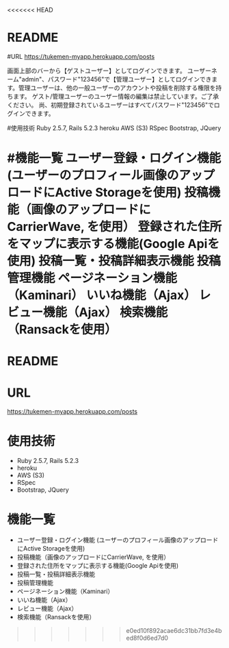 <<<<<<< HEAD
# README

#URL
https://tukemen-myapp.herokuapp.com/posts

画面上部のバーから【ゲストユーザー】としてログインできます。
ユーザーネーム"admin"、パスワード"123456"で【管理ユーザー】としてログインできます。管理ユーザーは、他の一般ユーザーのアカウントや投稿を削除する権限を持ちます。
ゲスト/管理ユーザーのユーザー情報の編集は禁止しています。ご了承ください。
尚、初期登録されているユーザーはすべてパスワード"123456"でログインできます。

#使用技術
Ruby 2.5.7, Rails 5.2.3
heroku
AWS (S3)
RSpec
Bootstrap, JQuery

#機能一覧
ユーザー登録・ログイン機能 (ユーザーのプロフィール画像のアップロードにActive Storageを使用)
投稿機能（画像のアップロードにCarrierWave, を使用）
登録された住所をマップに表示する機能(Google Apiを使用)
投稿一覧・投稿詳細表示機能
投稿管理機能
ページネーション機能（Kaminari）
いいね機能（Ajax）
レビュー機能（Ajax）
検索機能（Ransackを使用）
=======

# README

# URL
https://tukemen-myapp.herokuapp.com/posts



# 使用技術
* Ruby 2.5.7, Rails 5.2.3
* heroku
* AWS (S3)
* RSpec
* Bootstrap, JQuery



# 機能一覧
* ユーザー登録・ログイン機能 (ユーザーのプロフィール画像のアップロードにActive Storageを使用)
* 投稿機能（画像のアップロードにCarrierWave, を使用）
* 登録された住所をマップに表示する機能(Google Apiを使用)
* 投稿一覧・投稿詳細表示機能
* 投稿管理機能
* ページネーション機能（Kaminari）
* いいね機能（Ajax）
* レビュー機能（Ajax）
* 検索機能（Ransackを使用）

>>>>>>> e0ed10f892acae6dc31bb7fd3e4bed8f0d6ed7d0
